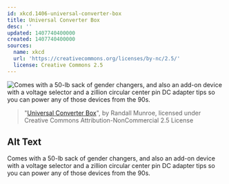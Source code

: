 ```yaml
---
id: xkcd.1406-universal-converter-box
title: Universal Converter Box
desc: ''
updated: 1407740400000
created: 1407740400000
sources:
  name: xkcd
  url: 'https://creativecommons.org/licenses/by-nc/2.5/'
  license: Creative Commons 2.5
---
```

![Comes with a 50-lb sack of gender changers, and also an add-on device with a voltage selector and a zillion circular center pin DC adapter tips so you can power any of those devices from the 90s.](https://imgs.xkcd.com/comics/universal_converter_box.png)
> "[Universal Converter Box](https://xkcd.com/1406/)", by Randall Munroe, licensed under Creative Commons Attribution-NonCommercial 2.5 License

## Alt Text
Comes with a 50-lb sack of gender changers, and also an add-on device with a voltage selector and a zillion circular center pin DC adapter tips so you can power any of those devices from the 90s.
